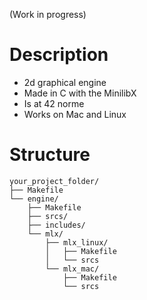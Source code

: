 (Work in progress)
# Description
- 2d graphical engine 
- Made in C with the MinilibX
- Is at 42 norme
- Works on Mac and Linux

# Structure
```
your_project_folder/
├── Makefile
└── engine/
    ├── Makefile
    ├── srcs/
    ├── includes/
    └── mlx/
        ├── mlx_linux/
        │   ├── Makefile
        │   └── srcs
        └── mlx_mac/
            ├── Makefile
            └── srcs

```
